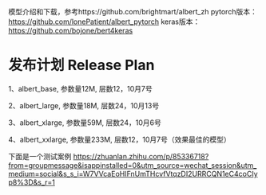 模型介绍和下载，参考https://github.com/brightmart/albert_zh
pytorch版本：https://github.com/lonePatient/albert_pytorch
keras版本：https://github.com/bojone/bert4keras

# 发布计划 Release Plan
1、albert_base, 参数量12M, 层数12，10月7号

2、albert_large, 参数量18M, 层数24，10月13号

3、albert_xlarge, 参数量59M, 层数24，10月6号

4、albert_xxlarge, 参数量233M, 层数12，10月7号（效果最佳的模型）


下面是一个测试案例
https://zhuanlan.zhihu.com/p/85336718?from=groupmessage&isappinstalled=0&utm_source=wechat_session&utm_medium=social&s_s_i=W7VVcaEoHIFnUmTHcvfVtqzDI2URRCQN1eC4coCIyp8%3D&s_r=1
